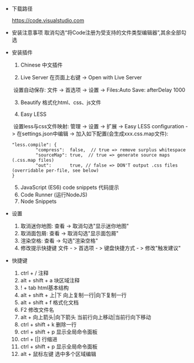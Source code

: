 - 下载路径

    <https://code.visualstudio.com>  

- 安装注意事项
    取消勾选“将Code注册为受支持的文件类型编辑器”,其余全部勾选  
    
- 安装插件
  
    1. Chinese 中文插件
    
    2. Live Server 在页面上右键 -> Open with Live Server
    
    ​    设置自动保存: 文件 -> 首选项 -> 设置 -> Files:Auto Save: afterDelay 1000  
    
    3. Beautify  格式化html、css、js文件
    
    4. Easy LESS  
    
    ​    设置less与css文件映射: 管理 -> 设置 -> 扩展 -> Easy LESS configuration -> 在settings.json中编辑 -> 加入如下配置(会生成xxx.css.map文件):  
    
    ```less
    "less.compile": {
             "compress":  false,  // true => remove surplus whitespace
             "sourceMap": true,  // true => generate source maps (.css.map files)
             "out":       true, // false => DON'T output .css files (overridable per-file, see below)
    }
    ```
    
    5. JavaScript (ES6) code snippets 代码提示
    6. Code Runner (运行NodeJS)
    7. Node Snippets
    
- 设置

    1. 取消迷你地图: 查看 -> 取消勾选"显示迷你地图"
    2. 取消面包屑: 查看 -> 取消勾选"显示面包屑"
    3. 渲染空格: 查看 -> 勾选"渲染空格" 
    4. 修改提示快捷键 文件 - > 首选项 - > 键盘快捷方式 - > 修改"触发建议"

- 快捷键
    1. ctrl + / 注释
    2. alt + shift + a 块区域注释
    3. ! + tab html基本结构
    4. alt + shift + 上|下 向上复制一行|向下复制一行
    5. alt + shift + f 格式化文档
    6. F2 修改文件名
    7. alt + 向上箭头|向下箭头 当前行向上移动|当前行向下移动
    8. ctrl + shift + k 删除一行
    9. ctrl + shift + p 显示全局命令面板
    10. ctrl + [|] 行缩进
    11. ctrl + shift + p 显示全局命令面板
    12. alt + 鼠标左键 选中多个区域编辑

